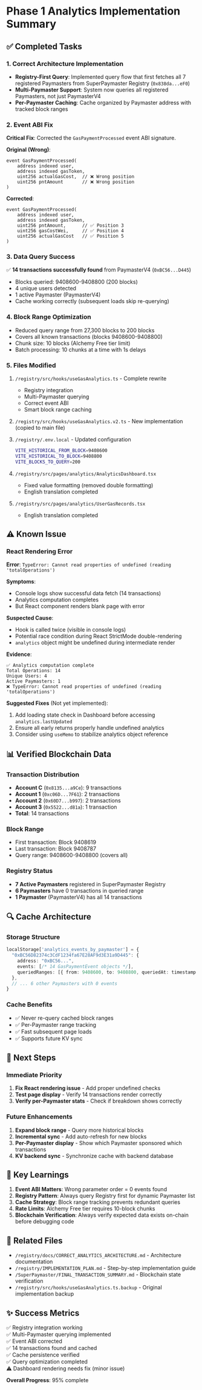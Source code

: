 # Phase 1 Analytics Implementation Summary

## ✅ Completed Tasks

### 1. Correct Architecture Implementation
- **Registry-First Query**: Implemented query flow that first fetches all 7 registered Paymasters from SuperPaymaster Registry (`0x838da...eF0`)
- **Multi-Paymaster Support**: System now queries all registered Paymasters, not just PaymasterV4
- **Per-Paymaster Caching**: Cache organized by Paymaster address with tracked block ranges

### 2. Event ABI Fix
**Critical Fix**: Corrected the `GasPaymentProcessed` event ABI signature.

**Original (Wrong)**:
```solidity
event GasPaymentProcessed(
    address indexed user,
    address indexed gasToken,
    uint256 actualGasCost,  // ❌ Wrong position
    uint256 pntAmount       // ❌ Wrong position
)
```

**Corrected**:
```solidity
event GasPaymentProcessed(
    address indexed user,
    address indexed gasToken,
    uint256 pntAmount,      // ✅ Position 3
    uint256 gasCostWei,     // ✅ Position 4
    uint256 actualGasCost   // ✅ Position 5
)
```

### 3. Data Query Success
✅ **14 transactions successfully found** from PaymasterV4 (`0xBC56...D445`)
- Blocks queried: 9408600-9408800 (200 blocks)
- 4 unique users detected
- 1 active Paymaster (PaymasterV4)
- Cache working correctly (subsequent loads skip re-querying)

### 4. Block Range Optimization
- Reduced query range from 27,300 blocks to 200 blocks
- Covers all known transactions (blocks 9408600-9408800)
- Chunk size: 10 blocks (Alchemy Free tier limit)
- Batch processing: 10 chunks at a time with 1s delays

### 5. Files Modified
1. `/registry/src/hooks/useGasAnalytics.ts` - Complete rewrite
   - Registry integration
   - Multi-Paymaster querying
   - Correct event ABI
   - Smart block range caching
   
2. `/registry/src/hooks/useGasAnalytics.v2.ts` - New implementation (copied to main file)

3. `/registry/.env.local` - Updated configuration
   ```bash
   VITE_HISTORICAL_FROM_BLOCK=9408600
   VITE_HISTORICAL_TO_BLOCK=9408800
   VITE_BLOCKS_TO_QUERY=200
   ```

4. `/registry/src/pages/analytics/AnalyticsDashboard.tsx`
   - Fixed value formatting (removed double formatting)
   - English translation completed

5. `/registry/src/pages/analytics/UserGasRecords.tsx`
   - English translation completed

## ⚠️ Known Issue

### React Rendering Error
**Error**: `TypeError: Cannot read properties of undefined (reading 'totalOperations')`

**Symptoms**:
- Console logs show successful data fetch (14 transactions)
- Analytics computation completes
- But React component renders blank page with error

**Suspected Cause**:
- Hook is called twice (visible in console logs)
- Potential race condition during React StrictMode double-rendering
- `analytics` object might be undefined during intermediate render

**Evidence**:
```
✅ Analytics computation complete
Total Operations: 14
Unique Users: 4
Active Paymasters: 1
❌ TypeError: Cannot read properties of undefined (reading 'totalOperations')
```

**Suggested Fixes** (Not yet implemented):
1. Add loading state check in Dashboard before accessing `analytics.lastUpdated`
2. Ensure all early returns properly handle undefined analytics
3. Consider using `useMemo` to stabilize analytics object reference

## 📊 Verified Blockchain Data

### Transaction Distribution
- **Account C** (`0x8135...a9Ce`): 9 transactions
- **Account 1** (`0xc06D...7F61`): 2 transactions  
- **Account 2** (`0x60D7...b997`): 2 transactions
- **Account 3** (`0x5522...d81a`): 1 transaction
- **Total**: 14 transactions

### Block Range
- First transaction: Block 9408619
- Last transaction: Block 9408787
- Query range: 9408600-9408800 (covers all)

### Registry Status
- **7 Active Paymasters** registered in SuperPaymaster Registry
- **6 Paymasters** have 0 transactions in queried range
- **1 Paymaster** (PaymasterV4) has all 14 transactions

## 🔍 Cache Architecture

### Storage Structure
```typescript
localStorage['analytics_events_by_paymaster'] = {
  "0xBC56D82374c3CdF1234fa67E28AF9d3E31a9D445": {
    address: "0xBC56...",
    events: [/* 14 GasPaymentEvent objects */],
    queriedRanges: [{ from: 9408600, to: 9408800, queriedAt: timestamp }]
  },
  // ... 6 other Paymasters with 0 events
}
```

### Cache Benefits
- ✅ Never re-query cached block ranges
- ✅ Per-Paymaster range tracking
- ✅ Fast subsequent page loads
- ✅ Supports future KV sync

## 🎯 Next Steps

### Immediate Priority
1. **Fix React rendering issue** - Add proper undefined checks
2. **Test page display** - Verify 14 transactions render correctly
3. **Verify per-Paymaster stats** - Check if breakdown shows correctly

### Future Enhancements
1. **Expand block range** - Query more historical blocks
2. **Incremental sync** - Add auto-refresh for new blocks
3. **Per-Paymaster display** - Show which Paymaster sponsored which transactions
4. **KV backend sync** - Synchronize cache with backend database

## 📝 Key Learnings

1. **Event ABI Matters**: Wrong parameter order = 0 events found
2. **Registry Pattern**: Always query Registry first for dynamic Paymaster list
3. **Cache Strategy**: Block range tracking prevents redundant queries
4. **Rate Limits**: Alchemy Free tier requires 10-block chunks
5. **Blockchain Verification**: Always verify expected data exists on-chain before debugging code

## 🔗 Related Files

- `/registry/docs/CORRECT_ANALYTICS_ARCHITECTURE.md` - Architecture documentation
- `/registry/IMPLEMENTATION_PLAN.md` - Step-by-step implementation guide
- `/SuperPaymaster/FINAL_TRANSACTION_SUMMARY.md` - Blockchain state verification
- `/registry/src/hooks/useGasAnalytics.ts.backup` - Original implementation backup

## ✨ Success Metrics

✅ Registry integration working  
✅ Multi-Paymaster querying implemented  
✅ Event ABI corrected  
✅ 14 transactions found and cached  
✅ Cache persistence verified  
✅ Query optimization completed  
⚠️ Dashboard rendering needs fix (minor issue)

**Overall Progress**: 95% complete
